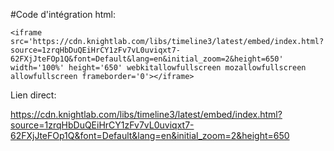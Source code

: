 #Code d'intégration html:


```
<iframe src='https://cdn.knightlab.com/libs/timeline3/latest/embed/index.html?source=1zrqHbDuQEiHrCY1zFv7vL0uviqxt7-62FXjJteFOp1Q&font=Default&lang=en&initial_zoom=2&height=650' width='100%' height='650' webkitallowfullscreen mozallowfullscreen allowfullscreen frameborder='0'></iframe>
```

Lien direct:

https://cdn.knightlab.com/libs/timeline3/latest/embed/index.html?source=1zrqHbDuQEiHrCY1zFv7vL0uviqxt7-62FXjJteFOp1Q&font=Default&lang=en&initial_zoom=2&height=650
